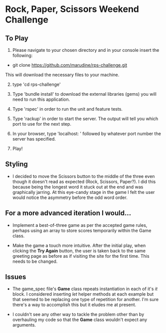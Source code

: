 # Rock, Paper, Scissors Weekend Challenge


## To Play

1. Please navigate to your chosen directory and in your console insert the following:

- git clone https://github.com/marudine/rps-challenge.git

This will download the necessary files to your machine.

2. type 'cd rps-challenge'

3. Type 'bundle install' to download the external libraries (gems) you will need to run this application.

4. Type 'rspec' in order to run the unit and feature tests.

5. Type 'rackup' in order to start the server. The output will tell you which port to use for the next step.

6. In your browser, type 'localhost: ' followed by whatever port number the server has specified.

7. Play!


## Styling

* I decided to move the Scissors button to the middle of the three even though it doesn't read as expected (Rock, Scissors, Paper?). I did this because being the longest word it stuck out at the end and was graphically jarring. At this eye-candy stage in the game I felt the user would notice the asymmetry before the odd word order.



## For a more advanced iteration I would...

  * Implement a best-of-three game as per the accepted game rules, perhaps using an array to store scores temporarily within the Game class.

  * Make the game a touch more intuitive. After the initial play, when clicking the **Try Again** button, the user is taken back to the same greeting page as before as if visiting the site for the first time. This needs to be changed.


## Issues

  * The game_spec file's **Game** class repeats instantiation in each of it's *it* block. I considered inserting *let* helper methods at each example but that seemed to be replacing one type of repetition for another. I'm sure there's a way to accomplish this but it eludes me at present.

  * I couldn't see any other way to tackle the problem other than by overhauling my code so that the **Game** class wouldn't expect any arguments.
